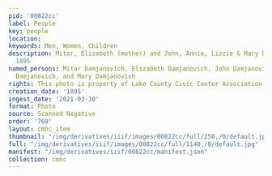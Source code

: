 ```yaml
---
pid: '00822cc'
label: People
key: people
location: 
keywords: Men, Women, Children
description: Mitar, Elizabeth (mother) and John, Annie, Lizzie & Mary Damjanovich,
  1895
named_persons: Mitar Damjanovich, Elizabeth Damjanovich, John Damjanovich, Lizzie
  Damjanovich, and Mary Damjanovich
rights: This photo is property of Lake County Civic Center Association.
creation_date: '1895'
ingest_date: '2021-03-30'
format: Photo
source: Scanned Negative
order: '769'
layout: cmhc_item
thumbnail: "/img/derivatives/iiif/images/00822cc/full/250,/0/default.jpg"
full: "/img/derivatives/iiif/images/00822cc/full/1140,/0/default.jpg"
manifest: "/img/derivatives/iiif/00822cc/manifest.json"
collection: cmhc
---
```

